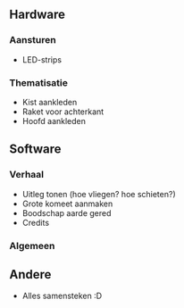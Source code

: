 ## Hardware

### Aansturen

* LED-strips

### Thematisatie

* Kist aankleden
* Raket voor achterkant
* Hoofd aankleden

## Software

### Verhaal

* Uitleg tonen (hoe vliegen? hoe schieten?)
* Grote komeet aanmaken
* Boodschap aarde gered
* Credits

### Algemeen

## Andere

* Alles samensteken :D
